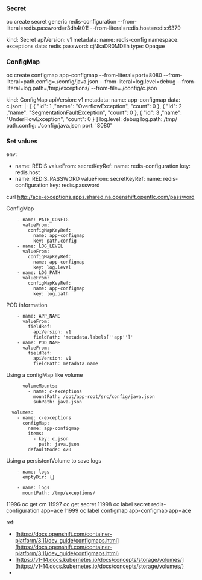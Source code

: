 
### Secret
oc create secret generic redis-configuration --from-literal=redis.password=r3dh4t01! --from-literal=redis.host=redis:6379

kind: Secret
apiVersion: v1
metadata:
  name: redis-config
  namespace: exceptions
data:
  redis.password: cjNkaDR0MDEh
type: Opaque

### ConfigMap

oc create configmap app-configmap --from-literal=port=8080 --from-literal=path.config=./config/java.json --from-literal=log.level=debug --from-literal=log.path=/tmp/exceptions/ --from-file=./config/c.json 

kind: ConfigMap
apiVersion: v1
metadata:
  name: app-configmap
data:
  c.json: |-
    [
        { "id": 1 ,"name": "OverflowException", "count": 0 },
        { "id": 2 ,"name": "SegmentationFaultException", "count": 0 },
        { "id": 3 ,"name": "UnderFlowException", "count": 0 }
    ]
  log.level: debug
  log.path: /tmp/
  path.config: ./config/java.json
  port: '8080'

### Set values 

env:
- name: REDIS
    valueFrom:
    secretKeyRef:
        name: redis-configuration
        key: redis.host
- name: REDIS_PASSWORD
    valueFrom:
    secretKeyRef:
        name: redis-configuration
        key: redis.password


curl http://ace-exceptions.apps.shared.na.openshift.opentlc.com/password


ConfigMap

        - name: PATH_CONFIG
          valueFrom:
            configMapKeyRef:
              name: app-configmap
              key: path.config
        - name: LOG_LEVEL
          valueFrom:
            configMapKeyRef:
              name: app-configmap
              key: log.level
        - name: LOG_PATH
          valueFrom:
            configMapKeyRef:
              name: app-configmap
              key: log.path

POD information 

        - name: APP_NAME
          valueFrom:
            fieldRef:
              apiVersion: v1
              fieldPath: 'metadata.labels[''app'']'
        - name: POD_NAME
          valueFrom:
            fieldRef:
              apiVersion: v1
              fieldPath: metadata.name

Using a configMap like volume 

          volumeMounts:
            - name: c-exceptions
              mountPath: /opt/app-root/src/config/java.json
              subPath: java.json

      volumes:
        - name: c-exceptions
          configMap:
            name: app-configmap
            items:
              - key: c.json
                path: java.json
            defaultMode: 420



Using a persistentVolume to save logs 


        - name: logs
          emptyDir: {}

        - name: logs
          mountPath: /tmp/exceptions/

11996  oc get cm
11997  oc get secret
11998  oc label secret redis-configuration app=ace
11999  oc label configmap app-configmap  app=ace






















ref:
- [https://docs.openshift.com/container-platform/3.11/dev_guide/configmaps.html](https://docs.openshift.com/container-platform/3.11/dev_guide/configmaps.html)
- [https://v1-14.docs.kubernetes.io/docs/concepts/storage/volumes/](https://v1-14.docs.kubernetes.io/docs/concepts/storage/volumes/)
- 